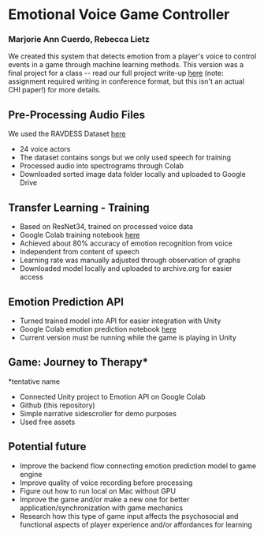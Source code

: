 # Emotional Voice Game Controller

### Marjorie Ann Cuerdo, Rebecca Lietz

We created this system that detects emotion from a player's voice to control events in a game through machine learning methods. This version was a final project for a class -- read our full project write-up [here](https://github.com/marjcuerdo/EmotionVoiceGame-TherapyJourney/blob/main/EmotionalVoiceGameController.ProjectWriteup.pdf) (note: assignment required writing in conference format, but this isn't an actual CHI paper!) for more details.

## Pre-Processing Audio Files

We used the RAVDESS Dataset [here](https://zenodo.org/record/1188976)
* 24 voice actors
* The dataset contains songs but we only used speech for training 
* Processed audio into spectrograms through Colab
* Downloaded sorted image data folder locally and uploaded to Google Drive

## Transfer Learning - Training

* Based on ResNet34, trained on processed voice data
* Google Colab training notebook [here](https://colab.research.google.com/drive/1EAiBsLM4tR_qleUBn7aUoPoQzQG82i9j)
* Achieved about 80% accuracy of emotion recognition from voice
* Independent from content of speech
* Learning rate was manually adjusted through observation of graphs
* Downloaded model locally and uploaded to archive.org for easier access

## Emotion Prediction API

* Turned trained model into API for easier integration with Unity
* Google Colab emotion prediction notebook [here](https://colab.research.google.com/drive/1MDd3MM1uU9i_jHZu__Y3eHh__pIcZo-x?authuser=1#scrollTo=cNxIt4eGPLxW)
* Current version must be running while the game is playing in Unity

## Game: Journey to Therapy* 
*tentative name

* Connected Unity project to Emotion API on Google Colab
* Github (this repository)
* Simple narrative sidescroller for demo purposes
* Used free assets 

## Potential future

* Improve the backend flow connecting emotion prediction model to game engine 
* Improve quality of voice recording before processing
* Figure out how to run local on Mac without GPU
* Improve the game and/or make a new one for better application/synchronization with game mechanics
* Research how this type of game input affects the psychosocial and functional aspects of player experience and/or affordances for learning
